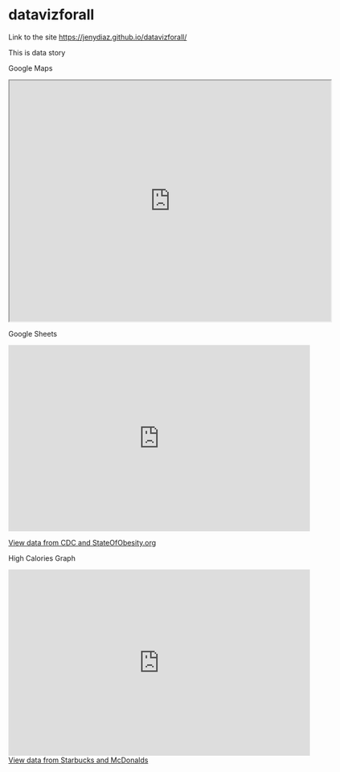# datavizforall
Link to the site
https://jenydiaz.github.io/datavizforall/

This is data story

Google Maps
<iframe src="https://www.google.com/maps/d/u/0/embed?mid=1LAT2M302vavQRiHzCEkpH2qPoxTXyqnF" width="640" height="480"></iframe>

Google Sheets
<iframe width="600" height="371" seamless frameborder="0" scrolling="no" src="https://docs.google.com/spreadsheets/d/e/2PACX-1vQFsnhiejE48Uoiy-hiKi-MGDw6WWOG7etsaRcGpZlg6utcZUyp4Ny27Ef6X84J9IjkMUSgl6xQrrxF/pubchart?oid=420722846&amp;format=interactive"></iframe>

<a href ="https://docs.google.com/spreadsheets/d/1ltA9siijVSDkTE3fzB3UaWHO7dotBIrGH4R9wI_Qyqw/edit#gid=1017658845">View data from CDC and StateOfObesity.org</a>

High Calories Graph
<iframe width="600" height="371" seamless frameborder="0" scrolling="no" src="https://docs.google.com/spreadsheets/d/e/2PACX-1vRku4FGWTIURLkYvrarTx888ZpGGT57bCrW9-wW7g2C-vZzeoVyFtx_9zX-UMQ-E-2z1FA7LDDnZ2nP/pubchart?oid=941010903&amp;format=interactive"></iframe>
<a href="https://docs.google.com/spreadsheets/d/1LGUYaVLoRcOiB8KcXb3Rn7LRj0exnUQYOy58LrkGPAk/edit#gid=956322126"> View data from Starbucks and McDonalds </a>
